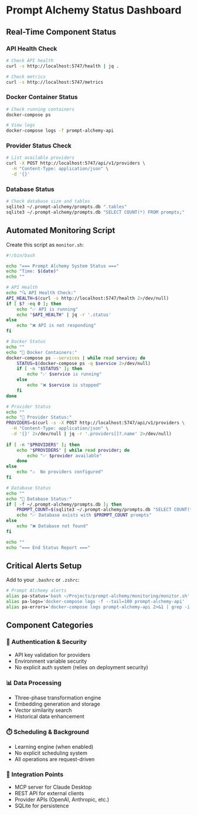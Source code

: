 # Prompt Alchemy Status Dashboard

## Real-Time Component Status

### API Health Check
```bash
# Check API health
curl -s http://localhost:5747/health | jq .

# Check metrics
curl -s http://localhost:5747/metrics
```

### Docker Container Status
```bash
# Check running containers
docker-compose ps

# View logs
docker-compose logs -f prompt-alchemy-api
```

### Provider Status Check
```bash
# List available providers
curl -X POST http://localhost:5747/api/v1/providers \
  -H "Content-Type: application/json" \
  -d '{}'
```

### Database Status
```bash
# Check database size and tables
sqlite3 ~/.prompt-alchemy/prompts.db ".tables"
sqlite3 ~/.prompt-alchemy/prompts.db "SELECT COUNT(*) FROM prompts;"
```

## Automated Monitoring Script

Create this script as `monitor.sh`:

```bash
#!/bin/bash

echo "=== Prompt Alchemy System Status ==="
echo "Time: $(date)"
echo ""

# API Health
echo "🔍 API Health Check:"
API_HEALTH=$(curl -s http://localhost:5747/health 2>/dev/null)
if [ $? -eq 0 ]; then
    echo "✅ API is running"
    echo "$API_HEALTH" | jq -r '.status'
else
    echo "❌ API is not responding"
fi

# Docker Status
echo ""
echo "🐳 Docker Containers:"
docker-compose ps --services | while read service; do
    STATUS=$(docker-compose ps -q $service 2>/dev/null)
    if [ -n "$STATUS" ]; then
        echo "✅ $service is running"
    else
        echo "❌ $service is stopped"
    fi
done

# Provider Status
echo ""
echo "🔌 Provider Status:"
PROVIDERS=$(curl -s -X POST http://localhost:5747/api/v1/providers \
  -H "Content-Type: application/json" \
  -d '{}' 2>/dev/null | jq -r '.providers[]?.name' 2>/dev/null)
  
if [ -n "$PROVIDERS" ]; then
    echo "$PROVIDERS" | while read provider; do
        echo "✅ $provider available"
    done
else
    echo "⚠️  No providers configured"
fi

# Database Status
echo ""
echo "💾 Database Status:"
if [ -f ~/.prompt-alchemy/prompts.db ]; then
    PROMPT_COUNT=$(sqlite3 ~/.prompt-alchemy/prompts.db "SELECT COUNT(*) FROM prompts;" 2>/dev/null)
    echo "✅ Database exists with $PROMPT_COUNT prompts"
else
    echo "❌ Database not found"
fi

echo ""
echo "=== End Status Report ==="
```

## Critical Alerts Setup

Add to your `.bashrc` or `.zshrc`:

```bash
# Prompt Alchemy alerts
alias pa-status='bash ~/Projects/prompt-alchemy/monitoring/monitor.sh'
alias pa-logs='docker-compose logs -f --tail=100 prompt-alchemy-api'
alias pa-errors='docker-compose logs prompt-alchemy-api 2>&1 | grep -i error'
```

## Component Categories

### 🔐 Authentication & Security
- API key validation for providers
- Environment variable security
- No explicit auth system (relies on deployment security)

### 📊 Data Processing
- Three-phase transformation engine
- Embedding generation and storage
- Vector similarity search
- Historical data enhancement

### ⏱️ Scheduling & Background
- Learning engine (when enabled)
- No explicit scheduling system
- All operations are request-driven

### 🔌 Integration Points
- MCP server for Claude Desktop
- REST API for external clients
- Provider APIs (OpenAI, Anthropic, etc.)
- SQLite for persistence
